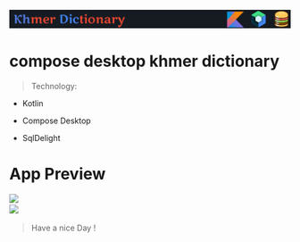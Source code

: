 
![](/preview/header.png)
# compose desktop khmer dictionary
>Technology:<br>
  - Kotlin<br>
  * Compose Desktop<br>
  + SqlDelight<br>
# App Preview
![](/preview/video_preview.gif)<br>
![](https://myoctocat.com/assets/images/base-octocat.svg) 
>Have a nice Day !
